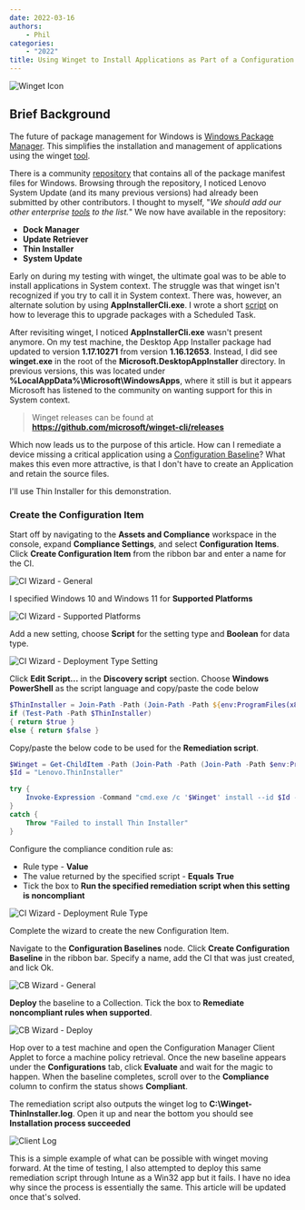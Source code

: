 ```yaml
---
date: 2022-03-16
authors:
    - Phil
categories:
    - "2022"
title: Using Winget to Install Applications as Part of a Configuration Manager Configuration Baseline
---
```


![Winget Icon](\img/2022/configmgr_ci_cb_winget/winget.png)

## Brief Background

The future of package management for Windows is [Windows Package Manager](https://docs.microsoft.com/windows/package-manager/). This simplifies the installation and management of applications using the winget [tool](https://docs.microsoft.com/windows/package-manager/winget/).
<!-- more -->
There is a community [repository](https://github.com/microsoft/winget-pkgs) that contains all of the package manifest files for Windows. Browsing through the repository, I noticed Lenovo System Update (and its many previous versions) had already been submitted by other contributors. I thought to myself, "*We should add our other enterprise [tools](https://support.lenovo.com/solutions/ht037099) to the list.*" We now have available in the repository:

- **Dock Manager**
- **Update Retriever**
- **Thin Installer**
- **System Update**

Early on during my testing with winget, the ultimate goal was to be able to install applications in System context. The struggle was that winget isn't recognized if you try to call it in System context. There was, however, an alternate solution by using **AppInstallerCli.exe**. I wrote a short [script](https://github.com/philjorgensen/Winget/blob/main/Set-WingetScheduledTask.ps1) on how to leverage this to upgrade packages with a Scheduled Task.

After revisiting winget, I noticed **AppInstallerCli.exe** wasn't present anymore. On my test machine, the Desktop App Installer package had updated to version **1.17.10271** from version **1.16.12653**. Instead, I did see **winget.exe** in the root of the **Microsoft.DesktopAppInstaller** directory. In previous versions, this was located under **%LocalAppData%\Microsoft\WindowsApps**, where it still is but it appears Microsoft has listened to the community on wanting support for this in System context.

> Winget releases can be found at **<https://github.com/microsoft/winget-cli/releases>**

Which now leads us to the purpose of this article. How can I remediate a device missing a critical application using a [Configuration Baseline](https://docs.microsoft.com/mem/configmgr/compliance/deploy-use/deploy-configuration-baselines)? What makes this even more attractive, is that I don't have to create an Application and retain the source files.

I'll use Thin Installer for this demonstration.

### Create the Configuration Item

Start off by navigating to the **Assets and Compliance** workspace in the console, expand **Compliance Settings**, and select **Configuration Items**. Click **Create Configuration Item** from the ribbon bar and enter a name for the CI.

![CI Wizard - General](\img/2022/configmgr_ci_cb_winget/image1.jpg)

I specified Windows 10 and Windows 11 for **Supported Platforms**

![CI Wizard - Supported Platforms](\img/2022/configmgr_ci_cb_winget/image2.jpg)

Add a new setting, choose **Script** for the setting type and **Boolean** for data type.

![CI Wizard - Deployment Type Setting](\img/2022/configmgr_ci_cb_winget/image3.jpg)

Click **Edit Script...** in the **Discovery script** section. Choose **Windows PowerShell** as the script language and copy/paste the code below

``` Powershell
$ThinInstaller = Join-Path -Path (Join-Path -Path ${env:ProgramFiles(x86)} -ChildPath Lenovo) -ChildPath "ThinInstaller"
if (Test-Path -Path $ThinInstaller)
{ return $true }
else { return $false }
```

Copy/paste the below code to be used for the **Remediation script**.

``` Powershell
$Winget = Get-ChildItem -Path (Join-Path -Path (Join-Path -Path $env:ProgramFiles -ChildPath "WindowsApps") -ChildPath "Microsoft.DesktopAppInstaller*_x64*\winget.exe")
$Id = "Lenovo.ThinInstaller"

try {
    Invoke-Expression -Command "cmd.exe /c '$Winget' install --id $Id --scope machine --silent --accept-source-agreements --accept-package-agreements --log C:\Winget-ThinInstaller.log"
}
catch {
    Throw "Failed to install Thin Installer"
}
```

Configure the compliance condition rule as:

- Rule type - **Value**
- The value returned by the specified script - **Equals** **True**
- Tick the box to **Run the specified remediation script when this setting is noncompliant**

![CI Wizard - Deployment Rule Type](\img/2022/configmgr_ci_cb_winget/image4.jpg)

Complete the wizard to create the new Configuration Item.

Navigate to the **Configuration Baselines** node. Click **Create Configuration Baseline** in the ribbon bar. Specify a name, add the CI that was just created, and lick Ok.

![CB Wizard - General](\img/2022/configmgr_ci_cb_winget/image5.jpg)

**Deploy** the baseline to a Collection. Tick the box to **Remediate noncompliant rules when supported**.

![CB Wizard - Deploy](\img/2022/configmgr_ci_cb_winget/image6.jpg)

Hop over to a test machine and open the Configuration Manager Client Applet to force a machine policy retrieval. Once the new baseline appears under the **Configurations** tab, click **Evaluate** and wait for the magic to happen. When the baseline completes, scroll over to the **Compliance** column to confirm the status shows **Compliant**.

The remediation script also outputs the winget log to **C:\Winget-ThinInstaller.log**. Open it up and near the bottom you should see **Installation process succeeded**

![Client Log](\img/2022/configmgr_ci_cb_winget/image7.jpg)

This is a simple example of what can be possible with winget moving forward. At the time of testing, I also attempted to deploy this same remediation script through Intune as a Win32 app but it fails. I have no idea why since the process is essentially the same. This article will be updated once that's solved.
